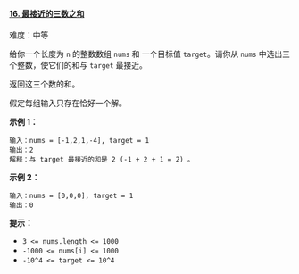 ﻿#### [16\. 最接近的三数之和](https://leetcode.cn/problems/3sum-closest/)

难度：中等

给你一个长度为 `n` 的整数数组 `nums` 和 一个目标值 `target`。请你从 `nums` 中选出三个整数，使它们的和与 `target` 最接近。

返回这三个数的和。

假定每组输入只存在恰好一个解。

**示例 1：**

```
输入：nums = [-1,2,1,-4], target = 1
输出：2
解释：与 target 最接近的和是 2 (-1 + 2 + 1 = 2) 。

```

**示例 2：**

```
输入：nums = [0,0,0], target = 1
输出：0

```

**提示：**

-   `3 <= nums.length <= 1000`
-   `-1000 <= nums[i] <= 1000`
-   `-10^4 <= target <= 10^4`
